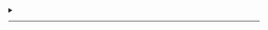 
<details>
<summary></summary>
<details open>
<summary>Description</summary>

</details>
<details>
<summary>Code</summary>

`.py`
```python

```
</details>
</details>
<hr />
